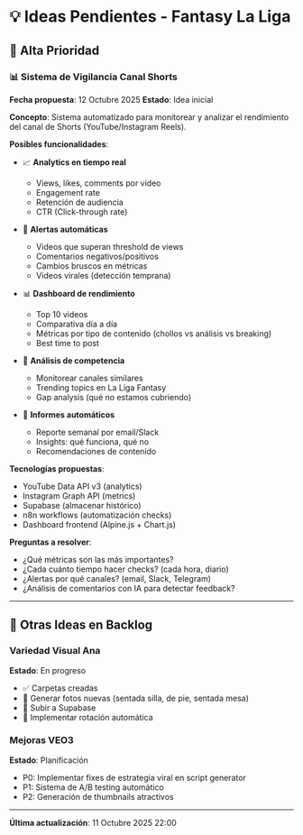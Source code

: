 # 💡 Ideas Pendientes - Fantasy La Liga

## 🎯 Alta Prioridad

### 📊 Sistema de Vigilancia Canal Shorts

**Fecha propuesta**: 12 Octubre 2025 **Estado**: Idea inicial

**Concepto**: Sistema automatizado para monitorear y analizar el rendimiento del
canal de Shorts (YouTube/Instagram Reels).

**Posibles funcionalidades**:

- 📈 **Analytics en tiempo real**
    - Views, likes, comments por video
    - Engagement rate
    - Retención de audiencia
    - CTR (Click-through rate)

- 🔔 **Alertas automáticas**
    - Videos que superan threshold de views
    - Comentarios negativos/positivos
    - Cambios bruscos en métricas
    - Videos virales (detección temprana)

- 📊 **Dashboard de rendimiento**
    - Top 10 videos
    - Comparativa día a día
    - Métricas por tipo de contenido (chollos vs análisis vs breaking)
    - Best time to post

- 🤖 **Análisis de competencia**
    - Monitorear canales similares
    - Trending topics en La Liga Fantasy
    - Gap analysis (qué no estamos cubriendo)

- 📝 **Informes automáticos**
    - Reporte semanal por email/Slack
    - Insights: qué funciona, qué no
    - Recomendaciones de contenido

**Tecnologías propuestas**:

- YouTube Data API v3 (analytics)
- Instagram Graph API (metrics)
- Supabase (almacenar histórico)
- n8n workflows (automatización checks)
- Dashboard frontend (Alpine.js + Chart.js)

**Preguntas a resolver**:

- ¿Qué métricas son las más importantes?
- ¿Cada cuánto tiempo hacer checks? (cada hora, diario)
- ¿Alertas por qué canales? (email, Slack, Telegram)
- ¿Análisis de comentarios con IA para detectar feedback?

---

## 🎨 Otras Ideas en Backlog

### Variedad Visual Ana

**Estado**: En progreso

- ✅ Carpetas creadas
- 🔲 Generar fotos nuevas (sentada silla, de pie, sentada mesa)
- 🔲 Subir a Supabase
- 🔲 Implementar rotación automática

### Mejoras VEO3

**Estado**: Planificación

- P0: Implementar fixes de estrategia viral en script generator
- P1: Sistema de A/B testing automático
- P2: Generación de thumbnails atractivos

---

**Última actualización**: 11 Octubre 2025 22:00
